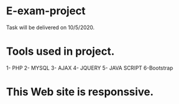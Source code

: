 # E-exam-project
Task will be delivered on 10/5/2020.

# Tools used in project.
1- PHP
2- MYSQL
3- AJAX
4- JQUERY
5- JAVA SCRIPT
6-Bootstrap

# This Web site is responssive.
